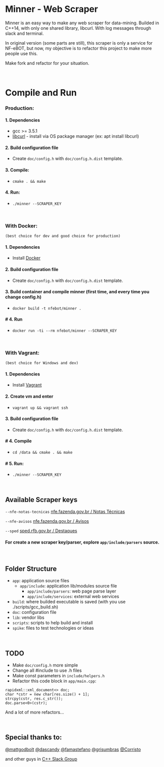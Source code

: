 # Minner - Web Scraper
Minner is an easy way to make any web scraper for data-mining. 
Builded in C++14, with only one shared library, libcurl. With log messages through slack and terminal.

In original version (some parts are still), this scraper is only a service for NF-eBOT, but now, my objective is to refactor this project to make more people use this.

Make fork and refactor for your situation.

<br>

# Compile and Run

### Production:
#### 1. Dependencies
* gcc >= 3.5.1
* [libcurl](https://curl.haxx.se/libcurl) - install via OS package manager (ex: apt install libcurl)

#### 2. Build configuration file
* Create ```doc/config.h``` with ```doc/config.h.dist``` template.

#### 3. Compile:
* `cmake . && make`

#### 4. Run:
* `./minner --SCRAPER_KEY`

<br>

### With Docker:
`(best choice for dev and good choice for production)`
#### 1. Dependencies
* Install [Docker](https://www.docker.com/community-edition#/download)

#### 2. Build configuration file
* Create ```doc/config.h``` with ```doc/config.h.dist``` template.

#### 3. Build container and compile minner (first time, and every time you change config.h)
* `docker build -t nfebot/minner .`

#### # 4. Run
* `docker run -ti --rm nfebot/minner --SCRAPER_KEY`

<br>

### With Vagrant:
`(best choice for Windows and dev)`
#### 1. Dependencies
* Install [Vagrant](https://www.vagrantup.com/downloads.html)

#### 2. Create vm and enter
* `vagrant up && vagrant ssh`

#### 3. Build configuration file
* Create ```doc/config.h``` with ```doc/config.h.dist``` template.

#### # 4. Compile
* `cd /data && cmake . && make`

#### # 5. Run:
* `./minner --SCRAPER_KEY`

<br>

## Available Scraper keys
`--nfe-notas-tecnicas` [nfe.fazenda.gov.br / Notas Técnicas](http://www.nfe.fazenda.gov.br/portal/listaConteudo.aspx?tipoConteudo=tW+YMyk/50s=)

`--nfe-avisos` [nfe.fazenda.gov.br / Avisos](http://www.nfe.fazenda.gov.br/portal/informe.aspx?ehCTG=false)

`--sped` [sped.rfb.gov.br / Destaques](http://sped.rfb.gov.br)

#### For create a new scraper key/parser, explore `app/include/parsers` source.

<br>

## Folder Structure
* `app`: application source files
  * `app/include`: application lib/modules source file
    * `app/include/parsers`: web page parse layer
    * `app/include/services`: external web services
* `build`: where builded executable is saved (with you use ./scripts/gcc_build.sh)
* `doc`: configuration file
* `lib`: vendor libs
* `scripts`: scripts to help build and install
* `spike`: files to test technologies or ideas

<br>

## TODO
* Make `doc/config.h` more simple
* Change all #include to use .h files
* Make const parameters in `include/helpers.h`
* Refactor this code block in `app/main.cpp`:
```
rapidxml::xml_document<> doc;
char *cstr = new char[res.size() + 1];
strcpy(cstr, res.c_str());
doc.parse<0>(cstr);
```
And a lot of more refactors...

<br>

## Special thanks to:
[@mattgodbolt](https://github.com/mattgodbolt)
[@dascandy](https://github.com/dascandy)
[@famastefano](https://github.com/famastefano)
[@grisumbras](https://github.com/grisumbras)
[@Corristo](https://github.com/Corristo)

and other guys in [C++ Slack Group](http://cpplang.diegostamigni.com/)

